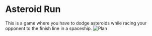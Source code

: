 # Asteroid Run
This is a game where you have to dodge asteroids while racing your opponent to the finish line in a spaceship.
![Plan](Asteroid-Run/plan.png)
